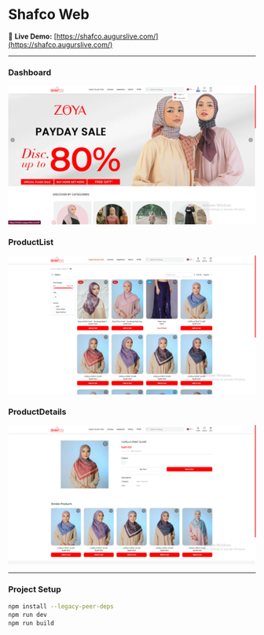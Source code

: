 # Shafco Web

🔗 **Live Demo:** [https://shafco.augurslive.com/](https://shafco.augurslive.com/)

---

### Dashboard
![Home](./public/Shafco_Home.png)

### ProductList
![Products](./public/Shafco_Products2.png)

### ProductDetails
![Product Detail](./public/Shafco-Pd.png)

---

###  Project Setup

```bash
npm install --legacy-peer-deps
npm run dev
npm run build
